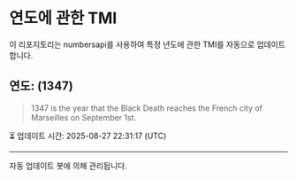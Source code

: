 
# 연도에 관한 TMI

이 리포지토리는 numbersapi를 사용하여 특정 년도에 관한 TMI를 자동으로 업데이트합니다.

## 연도: (1347)
> 1347 is the year that the Black Death reaches the French city of Marseilles on September 1st.

⏳ 업데이트 시간: 2025-08-27 22:31:17 (UTC)

---
자동 업데이트 봇에 의해 관리됩니다.
